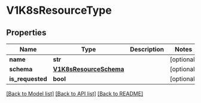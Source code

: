 # V1K8sResourceType


## Properties
Name | Type | Description | Notes
------------ | ------------- | ------------- | -------------
**name** | **str** |  | [optional] 
**schema** | [**V1K8sResourceSchema**](V1K8sResourceSchema.md) |  | [optional] 
**is_requested** | **bool** |  | [optional] 

[[Back to Model list]](../README.md#documentation-for-models) [[Back to API list]](../README.md#documentation-for-api-endpoints) [[Back to README]](../README.md)


